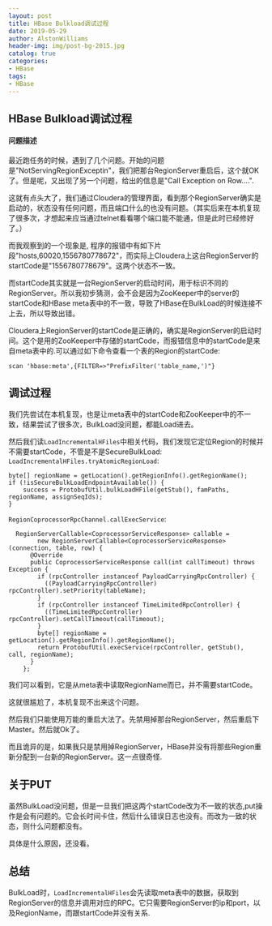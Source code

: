 ```yaml
---
layout: post
title: HBase Bulkload调试过程
date: 2019-05-29
author: AlstonWilliams
header-img: img/post-bg-2015.jpg
catalog: true
categories:
- HBase
tags:
- HBase
---
```


## HBase Bulkload调试过程

#### 问题描述
最近跑任务的时候，遇到了几个问题。开始的问题是"NotServingRegionExceptin"，我们把那台RegionServer重启后，这个就OK了。但是呢，又出现了另一个问题，给出的信息是"Call Exception on Row....".

这就有点头大了，我们通过Cloudera的管理界面，看到那个RegionServer确实是启动的，状态没有任何问题，而且端口什么的也没有问题。（其实后来在本机复现了很多次，才想起来应当通过telnet看看哪个端口能不能通，但是此时已经修好了。）

而我观察到的一个现象是, 程序的报错中有如下片段"hosts,60020,1556780778672"，而实际上Cloudera上这台RegionServer的startCode是"1556780778679"。这两个状态不一致。

而startCode其实就是一台RegionServer的启动时间，用于标识不同的RegionServer。所以我初步猜测，会不会是因为ZooKeeper中的server的startCode和HBase meta表中的不一致，导致了HBase在BulkLoad的时候连接不上去，所以导致出错。

Cloudera上RegionServer的startCode是正确的，确实是RegionServer的启动时间。这个是用的ZooKeeper中存储的startCode，而报错信息中的startCode是来自meta表中的.可以通过如下命令查看一个表的Region的startCode:
~~~
scan 'hbase:meta',{FILTER=>"PrefixFilter('table_name,')"}
~~~

## 调试过程

我们先尝试在本机复现，也是让meta表中的startCode和ZooKeeper中的不一致，结果尝试了很多次，BulkLoad没问题，都能Load进去。

然后我们读`LoadIncrementalHFiles`中相关代码，我们发现它定位Region的时候并不需要startCode，不管是不是SecureBulkLoad:
`LoadIncrementalHFiles.tryAtomicRegionLoad`:
~~~
byte[] regionName = getLocation().getRegionInfo().getRegionName();
if (!isSecureBulkLoadEndpointAvailable()) {
    success = ProtobufUtil.bulkLoadHFile(getStub(), famPaths, regionName, assignSeqIds);
}
~~~

`RegionCoprocessorRpcChannel.callExecService`:
~~~
  RegionServerCallable<CoprocessorServiceResponse> callable =
        new RegionServerCallable<CoprocessorServiceResponse>(connection, table, row) {
      @Override
      public CoprocessorServiceResponse call(int callTimeout) throws Exception {
        if (rpcController instanceof PayloadCarryingRpcController) {
          ((PayloadCarryingRpcController) rpcController).setPriority(tableName);
        }
        if (rpcController instanceof TimeLimitedRpcController) {
          ((TimeLimitedRpcController) rpcController).setCallTimeout(callTimeout);
        }
        byte[] regionName = getLocation().getRegionInfo().getRegionName();
        return ProtobufUtil.execService(rpcController, getStub(), call, regionName);
      }
    };
~~~

我们可以看到，它是从meta表中读取RegionName而已，并不需要startCode。

这就很尴尬了，本机复现不出来这个问题。

然后我们只能使用万能的重启大法了。先禁用掉那台RegionServer，然后重启下Master。然后就Ok了。

而且诡异的是，如果我只是禁用掉RegionServer，HBase并没有将那些Region重新分配到一台新的RegionServer。这一点很奇怪.

## 关于PUT

虽然BulkLoad没问题，但是一旦我们把这两个startCode改为不一致的状态,put操作是会有问题的。它会长时间卡住，然后什么错误日志也没有。而改为一致的状态，则什么问题都没有。

具体是什么原因，还没看。

## 总结

BulkLoad时，`LoadIncrementalHFiles`会先读取meta表中的数据，获取到RegionServer的信息并调用对应的RPC。它只需要RegionServer的ip和port，以及RegionName，而跟startCode并没有关系.
